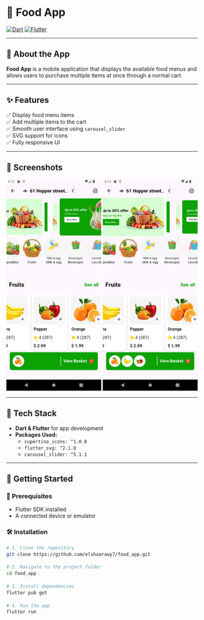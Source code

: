# 🍔 Food App

[![Dart](https://img.shields.io/badge/Language-Dart-blue.svg)](https://dart.dev)
[![Flutter](https://img.shields.io/badge/Framework-Flutter-blue.svg)](https://flutter.dev)

---

## 📱 About the App

**Food App** is a mobile application that displays the available food menus and allows users to purchase multiple items at once through a normal cart.

---

## ✨ Features

✅ Display food menu items  
✅ Add multiple items to the cart  
✅ Smooth user interface using `carousel_slider`  
✅ SVG support for icons  
✅ Fully responsive UI  

---

## 📸 Screenshots

<div align="center">
  <img src="https://github.com/elshaarawy7/food_app/blob/main/assets/screanShots/Screenshot_1752603175.png" width="250"/>
  <img src="https://github.com/elshaarawy7/food_app/blob/main/assets/screanShots/Screenshot_1752603228.png" width="250"/>
</div>

---

## 🧰 Tech Stack

- **Dart & Flutter** for app development  
- **Packages Used:**
  - `cupertino_icons: ^1.0.8`
  - `flutter_svg: ^2.1.0`
  - `carousel_slider: ^5.1.1`

---

## 🚀 Getting Started

### 🔧 Prerequisites

- Flutter SDK installed  
- A connected device or emulator

### 🛠️ Installation

```bash
# 1. Clone the repository
git clone https://github.com/elshaarawy7/food_app.git

# 2. Navigate to the project folder
cd food_app

# 3. Install dependencies
flutter pub get

# 4. Run the app
flutter run


